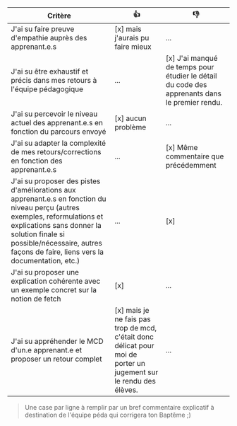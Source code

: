 | Critère | 👍 | 👎 |
| ---------------- | ---------------- | ---------------- | 
| J'ai su faire preuve d'empathie auprès des apprenant.e.s | [x] mais j'aurais pu faire mieux | ... |
| J'ai su être exhaustif et précis dans mes retours à l'équipe pédagogique | ... |[x] J'ai manqué de temps pour étudier le détail du code des apprenants dans le premier rendu. |
| J'ai su percevoir le niveau actuel des apprenant.e.s en fonction du parcours envoyé | [x] aucun problème | ... |
| J'ai su adapter la complexité de mes retours/corrections en fonction des apprenant.e.s  | ... | [x] Même commentaire que précédemment |
| J'ai su proposer des pistes d'améliorations aux apprenant.e.s en fonction du niveau perçu (autres exemples, reformulations et explications sans donner la solution finale si possible/nécessaire, autres façons de faire, liens vers la documentation, etc.) | ... | [x] |
| J'ai su proposer une explication cohérente avec un exemple concret sur la notion de fetch | [x]  | ... |
| J'ai su appréhender le MCD d'un.e apprenant.e et proposer un retour complet | [x] mais je ne fais pas trop de mcd, c'était donc délicat pour moi de porter un jugement sur le rendu des élèves. | ... |

> Une case par ligne à remplir par un bref commentaire explicatif à destination de l'équipe péda qui corrigera ton Baptême ;)



